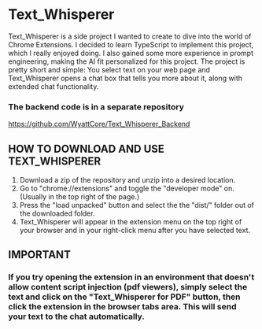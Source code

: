 # Text_Whisperer

Text_Whisperer is a side project I wanted to create to dive into the world of Chrome Extensions. I decided to learn TypeScript to implement this project, which I really enjoyed doing. I also gained some more experience in prompt engineering, making the AI fit personalized for this project. The project is pretty short and simple: You select text on your web page and Text_Whisperer opens a chat box that tells you more about it, along with extended chat functionality.

### The backend code is in a separate repository

https://github.com/WyattCore/Text_Whisperer_Backend


## HOW TO DOWNLOAD AND USE TEXT_WHISPERER

1) Download a zip of the repository and unzip into a desired location.
2) Go to "chrome://extensions" and toggle the "developer mode" on. (Usually in the top right of the page.)
3) Press the "load unpacked" button and select the the "dist/" folder out of the downloaded folder.
4) Text_Whisperer will appear in the extension menu on the top right of your browser and in your right-click menu after you have selected text.

## IMPORTANT

### If you try opening the extension in an environment that doesn't allow content script injection (pdf viewers), simply select the text and click on the "Text_Whisperer for PDF" button, then click the extension in the browser tabs area. This will send your text to the chat automatically.
